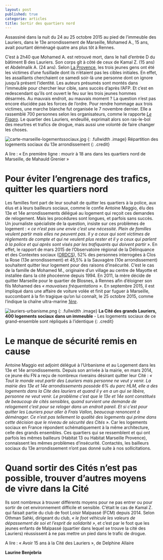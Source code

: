 ```yaml
---
layout: post
published: true
categorie: articles
title: Sortir des quartiers nord
---
```


Assassiné dans la nuit du 24 au 25 octobre 2015 au pied de l’immeuble des Lauriers, dans le 13e arrondissement de Marseille, Mohamed A., 15 ans, avait pourtant déménagé quatre ans plus tôt à Rennes.
 
C’est à 2h40 que Mohamed A. est retrouvé mort, dans le hall d’entrée D du bâtiment B des Lauriers. Son corps gît à côté de ceux de Kamal Z. (15 ans) et Abdelmalik A. (24 ans). Selon [La Provence](http://www.laprovence.com/article/actualites/3641977/marseille-ils-ont-ete-lachement-assassines-procureur.html), les trois jeunes gens ont été les victimes d’une fusillade dont ils n’étaient pas les cibles initiales. En effet, les assaillants cherchaient ce samedi soir-là une personne dont on ignore jusqu’à présent l’identité. Les auteurs présumés sont montés dans l’immeuble pour chercher leur cible, sans succès d’après l’AFP. Et c’est en redescendant qu’ils ont ouvert le feu sur les trois jeunes hommes désarmés. Au mauvais endroit, au mauvais moment ? La question n’est pas encore élucidée pas les forces de l’ordre. Pour rendre hommage aux trois victimes, une marche blanche fut organisée le 7 novembre dernier. Elle a rassemblé 700 personnes selon les organisateurs, comme le rapporte [_Le Figaro_](http://www.lefigaro.fr/flash-actu/2015/11/07/97001-20151107FILWWW00109-marche-blanche-apres-une-fusillade-a-marseille.php#xtor=AL-155-[Facebook]). Le quartier des Lauriers, endeuillé, exprimait alors son ras-le-bol des meurtres et trafics de drogue, mais aussi une volonté de faire changer les choses.

![carte-marseille-logementssociaux.jpg]({{site.baseurl}}/img/carte-marseille-logementssociaux.jpg)
{: .fullwidth .image}
Répartition des logements sociaux du 13e arrondissement 
{: .credit}
 
A lire : « En première ligne : mourir à 18 ans dans les quartiers nord de Marseille, de Mahauld Grenier »
 
# Pour éviter l’engrenage des trafics, quitter les quartiers nord

Les familles font part de leur souhait de quitter les quartiers à la police, aux élus et à leurs bailleurs sociaux, comme le confie Antoine Maggio, élu des 13e et 14e arrondissements délégué au logement qui reçoit ces demandes de relogement. Mais les procédures sont longues, et parfois sans succès. Un journaliste spécialiste de la question, insiste sur ces problèmes de logement : _« ce n’est pas une envie c’est une nécessité. Plein de familles veulent partir mais elles ne peuvent pas. Il y a ceux qui sont victimes de règlements de compte et qui ne veulent plus rester et il y a ceux qui parlent à la police et qui après sont visés par les trafiquants qui doivent partir »_. En effet, le rapport de mars 2015 de l’Observatoire régional de la Délinquance et des Contextes sociaux ([ORDCS](http://ordcs.mmsh.univ-aix.fr/publications/Documents/Rapport%20final_Clos-Sauvagere.pdf)), 52% des personnes interrogées à Clos la Rose (13e arrondissement) et 45,5% à la Sauvagère (10e arrondissement) souhaitent quitter leur logement pour des raisons d’insécurité. C’est le cas de la famille de Mohamed M., originaire d’un village au centre de Mayotte et installée dans la cité phocéenne depuis 1994. En 2011, la mère décide de quitter Marseille pour le quartier de Blosnes, à Rennes afin d’éloigner son fils Mohamed des _« mauvaises fréquentations »_.  En septembre 2015, il est impliqué dans une affaire de voiture volée et finit par fuguer à Marseille, succombant à la fin tragique qu’on lui connaît, le 25 octobre 2015, comme l’indique la chaîne ultra-marine _[1ère](http://www.la1ere.fr/2015/10/26/un-mahorais-de-15-ans-parmi-les-victimes-d-un-reglement-de-compte-marseille-299309.html)_.
 

![lauriers-urbanisme.png]({{site.baseurl}}/img/lauriers-urbanisme.png)
{: .fullwidth .image}
**La Cité des grands Lauriers, 400 logements sociaux dans un immeuble** - Les logements sociaux de ce grand-ensemble sont répliqués à l’identique
{: .credit}

# Le manque de sécurité remis en cause

Antoine Maggio est adjoint délégué à l’Urbanisme et au Logement dans les 13e et 14e arrondissements. Depuis son arrivée à la mairie, en mars 2014, ce jeune élu FN a reçu de nombreux riverains désirant quitter leur Cité : _« Tout le monde veut partir des Lauriers mais personne ne veut y venir. La mairie des 13e et 14e arrondissements possède 6% du parc HLM, elle a des logements dans la Cite des lauriers et quand il y en a un qui se libère, personne ne veut venir. Le problème c’est que le 13e et 14e sont constitués de beaucoup de cités sensibles, quand survient une demande de relogement c’est pour se reloger dans un endroit pareil. Et si c’est pour quitter les Lauriers pour aller à Frais Vallon, beaucoup renoncent à déménager. Ce n’est pas tellement la qualité des logements qui prime  dans cette décision que le niveau de sécurité des Cités »_. Car les logements sociaux en France répondent schématiquement à la même architecture, celle des grands ensembles. Ces quartiers qui se ressemblent et qui ont parfois les mêmes bailleurs (Habitat 13 ou Habitat Marseille Provence), connaissent les mêmes problèmes d’insécurité. Contactés, les bailleurs sociaux du 13e arrondissement n’ont pas donné suite à nos sollicitations.
 
# Quand sortir des Cités n’est pas possible, trouver d’autres moyens de vivre dans la Cité

Ils sont nombreux à trouver différents moyens pour ne pas entrer ou pour sortir de cet environnement difficile et sensible. C’était le cas de Kamal Z. qui faisait partie du club de foot Loisir Malpassé (FCM) depuis 2014. Selon Othman Sahki, dirigeant du club, _« le foot véhicule les valeurs de dépassement de soi et l’esprit de solidarité »_, et c’est par le foot que les jeunes enfants de Malpassé (quartier dans lequel se trouve la cité des Lauriers) réussissent à ne pas mettre un pied dans le trafic de drogue. 
 
A lire : « Avoir 15 ans à la Cité des Lauriers », de Delphine Allaire


**Laurine Benjebria**
